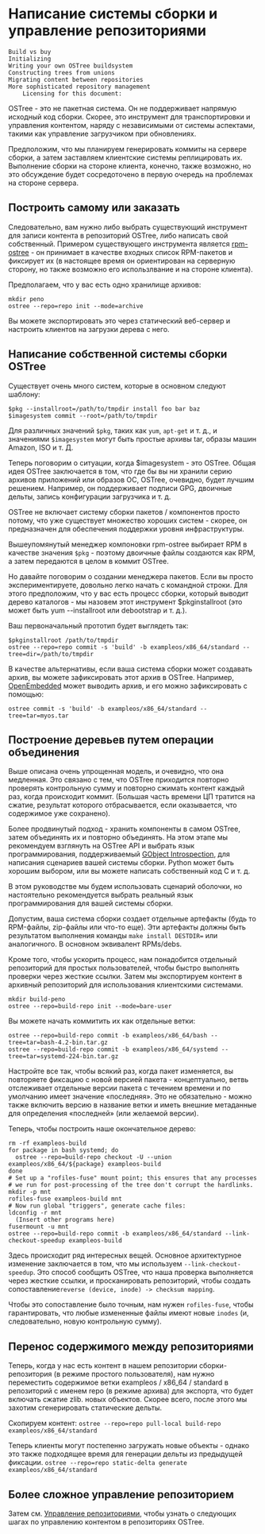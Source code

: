 # Написание системы сборки и управление репозиториями 

    Build vs buy
    Initializing
    Writing your own OSTree buildsystem
    Constructing trees from unions
    Migrating content between repositories
    More sophisticated repository management
        Licensing for this document:

OSTree - это не пакетная система. Он не поддерживает напрямую исходный код сборки. Скорее, это инструмент для транспортировки и управления контентом, наряду с независимыми от системы аспектами, такими как управление загрузчиком при обновлениях.

Предположим, что мы планируем генерировать коммиты на сервере сборки, а затем заставляем клиентские системы реплицировать их. Выполнение сборки на стороне клиента, конечно, также возможно, но это обсуждение будет сосредоточено в первую очередь на проблемах на стороне сервера.

## Построить самому или заказать

Следовательно, вам нужно либо выбрать существующий инструмент для записи контента в репозиторий OSTree, либо написать свой собственный. 
Примером существующего инструмента является [rpm-ostree](https://github.com/coreos/rpm-ostree) - он принимает в качестве входных список RPM-пакетов и фиксирует их (в настоящее время он ориентирован на серверную сторону, но также возможно его использлвание и  на стороне клиента). 

Предполагаем, что у вас есть одно хранилище архивов:
```
mkdir репо
ostree --repo=repo init --mode=archive
```

Вы можете экспортировать это через статический веб-сервер и настроить клиентов на загрузки дерева с него. 

## Написание собственной системы сборки OSTree

Существует очень много систем, которые в основном следуют шаблону:
```
$pkg --installroot=/path/to/tmpdir install foo bar baz
$imagesystem commit --root=/path/to/tmpdir
```

Для различных значений `$pkg`, таких как `yum`, `apt-get` и т. д., 
и значениями `$imagesystem` могут быть простые архивы tar, образы машин Amazon, ISO и т. Д.

Теперь поговорим о ситуации, когда $imagesystem - это OSTree. Общая идея OSTree заключается в том, что где бы вы ни хранили серию архивов приложений или образов ОС, OSTree, 
очевидно, будет лучшим решением. 
Например, он поддерживает подписи GPG, двоичные дельты, запись конфигурации загрузчика и т. д.

OSTree не включает систему сборки пакетов / компонентов просто потому, что уже существует множество хороших систем - скорее, он предназначен для обеспечения поддержки уровня инфраструктуры.

Вышеупомянутый менеджер компоновки rpm-ostree выбирает RPM в качестве значения `$pkg` - поэтому двоичные файлы создаются как RPM, а затем передаются в целом в коммит OSTree.

Но давайте поговорим о создании менеджера пакетов. 
Если вы просто экспериментируете, довольно легко начать с командной строки. Для этого предположим, что у вас есть процесс сборки, который выводит дерево каталогов - 
мы назовем этот инструмент $pkginstallroot (это может быть yum --installroot или debootstrap и т. д.).

Ваш первоначальный прототип будет выглядеть так:
```
$pkginstallroot /path/to/tmpdir
ostree --repo=repo commit -s 'build' -b exampleos/x86_64/standard --tree=dir=/path/to/tmpdir
```

В качестве альтернативы, если ваша система сборки может создавать архив, вы можете зафиксировать этот архив в OSTree. Например, 
[OpenEmbedded](http://www.openembedded.org/wiki/Main_Page) может выводить архив, и его можно зафиксировать с помощью:
```
ostree commit -s 'build' -b exampleos/x86_64/standard --tree=tar=myos.tar
```
## Построение деревьев путем операции объединения

Выше описана очень упрощенная модель, и очевидно, что она медленная. 
Это связано с тем, что OSTree приходится повторно проверять контрольную сумму и повторно сжимать контент каждый раз, когда происходит коммит. 
(Большая часть времени ЦП тратится на сжатие, результат которого отбрасывается, если оказывается, что содержимое уже сохранено).

Более продвинутый подход - хранить компоненты в самом OSTree, затем объединять их и повторно объединять. 
На этом этапе мы рекомендуем взглянуть на OSTree API и выбрать язык программирования, поддерживаемый 
[GObject Introspection](https://wiki.gnome.org/Projects/GObjectIntrospection), для написания сценариев вашей системы сборки. 
Python может быть хорошим выбором, или вы можете написать собственный код C и т. д.

В этом руководстве мы будем использовать сценарий оболочки, но настоятельно рекомендуется выбрать реальный язык программирования для вашей системы сборки.

Допустим, ваша система сборки создает отдельные артефакты (будь то RPM-файлы, zip-файлы или что-то еще). 
Эти артефакты должны быть результатом выполнения команды 
`make install DESTDIR=`
или аналогичного. В основном эквивалент RPMs/debs.

Кроме того, чтобы ускорить процесс, нам понадобится отдельный репозиторий для простых пользователей, чтобы быстро выполнять проверки через жесткие ссылки. 
Затем мы экспортируем контент в архивный репозиторий для использования клиентскими системами.
```
mkdir build-репо
ostree --repo=build-repo init --mode=bare-user
```

Вы можете начать коммитить их как отдельные ветки:
```
ostree --repo=build-repo commit -b exampleos/x86_64/bash --tree=tar=bash-4.2-bin.tar.gz
ostree --repo=build-repo commit -b exampleos/x86_64/systemd --tree=tar=systemd-224-bin.tar.gz
```

Настройте все так, чтобы всякий раз, когда пакет изменяется, вы повторяете фиксацию с новой версией пакета - 
концептуально, ветвь отслеживает отдельные версии пакета с течением времени и по умолчанию имеет значение «последняя». 
Это не обязательно - можно также включить версию в название ветки и иметь внешние метаданные для определения «последней» (или желаемой версии).

Теперь, чтобы построить наше окончательное дерево:
```
rm -rf exampleos-build
for package in bash systemd; do
  ostree --repo=build-repo checkout -U --union exampleos/x86_64/${package} exampleos-build
done
# Set up a "rofiles-fuse" mount point; this ensures that any processes
# we run for post-processing of the tree don't corrupt the hardlinks.
mkdir -p mnt
rofiles-fuse exampleos-build mnt
# Now run global "triggers", generate cache files:
ldconfig -r mnt
  (Insert other programs here)
fusermount -u mnt
ostree --repo=build-repo commit -b exampleos/x86_64/standard --link-checkout-speedup exampleos-build
```

Здесь происходит ряд интересных вещей. 
Основное архитектурное изменение заключается в том, что мы используем `--link-checkout-speedup`. 
Это способ сообщить OSTree, что наша проверка выполняется через жесткие ссылки, и просканировать репозиторий, чтобы создать сопоставление`reverse (device, inode) -> checksum mapping`.

Чтобы это сопоставление было точным, нам нужен `rofiles-fuse`, чтобы гарантировать, что любые измененные файлы имеют новые `inodes` (и, следовательно, новую контрольную сумму). 


## Перенос содержимого между репозиториями

Теперь, когда у нас есть контент в нашем репозитории сборки-репозитория (в режиме простого пользователя), нам нужно переместить содержимое ветки exampleos / x86_64 / standard в репозиторий с именем repo (в режиме архива) для экспорта, что будет включать сжатие zlib. новых объектов. Скорее всего, после этого мы захотим сгенерировать статические дельты.

Скопируем контент:
``
ostree --repo=repo pull-local build-repo exampleos/x86_64/standard
``

Теперь клиенты могут постепенно загружать новые объекты - однако это также подходящее время для генерации дельты из предыдущей фиксации.
``
ostree --repo=repo static-delta generate exampleos/x86_64/standard
``

## Более сложное управление репозиторием

Затем см. [Управление репозиториями](./contentmanage.md), чтобы узнать о следующих шагах по управлению контентом в репозиториях OSTree.
